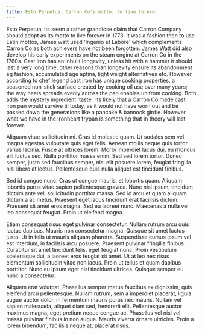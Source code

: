 ```yaml
---
title: Esto Perpetua, Carron Co's motto, to live forever
---
```


Esto Perpetua,  its seem a rather grandiose claim that Carron Company should adopt as its motto to live forever in 1773. It was a fashion then to use Latin mottos, James watt used 'Ingenio et Labore' which complements Carron Co as both achievers have not been forgotten. James Watt did also develop his early experiments on the steam engine at Carron Co in the 1760s. Cast iron has an inbuilt longevity, unless hit with a hammer it should last a very long time, other reasons than longevity ensure its abandonment eg fashion, accumulated age aptina, light weight alternatives etc. However, according to chef legend cast iron has unique cooking properties, a seasoned non-stick surface created by cooking oil use over many years; the way heats spreads evenly across the pan enables unifrom cooking. Both adds the mystery ingredient 'taste'.  Its likely that a Carron Co made cast iron pan would survive til today, as it would not have worn out and be passed down the generations like a pancake & bannock girdle. However what we have in the Ironheart frypan is something that in theory will last forever.  

Aliquam vitae sollicitudin mi. Cras id molestie quam. Ut sodales sem vel magna egestas vulputate quis eget felis. Aenean mollis neque quis tortor varius lacinia. Fusce at ultrices lorem. Morbi imperdiet lacus dui, eu rhoncus elit luctus sed. Nulla porttitor massa enim. Sed sed lorem tortor. Donec semper, justo sed faucibus semper, nisi elit posuere lorem, feugiat fringilla nisl libero at lectus. Pellentesque quis nulla aliquet est tincidunt finibus.

Sed id congue nunc. Cras ut congue mauris, et lobortis quam. Aliquam lobortis purus vitae sapien pellentesque gravida. Nunc nisl ipsum, tincidunt dictum ante vel, sollicitudin porttitor massa. Sed id arcu et quam aliquam dictum a ac metus. Praesent eget lacus tincidunt erat facilisis dictum. Praesent sit amet eros magna. Sed eu laoreet nunc. Maecenas a nulla vel leo consequat feugiat. Proin ut eleifend magna.

Etiam consequat risus eget pulvinar consectetur. Nullam rutrum arcu quis luctus dapibus. Mauris non consectetur magna. Quisque sit amet luctus justo. Ut in felis ut mauris aliquam pharetra. Suspendisse cursus ipsum vel est interdum, in facilisis arcu posuere. Praesent pulvinar fringilla finibus. Curabitur sit amet tincidunt felis, eget feugiat nunc. Proin vestibulum scelerisque dui, a laoreet eros feugiat sit amet. Ut at leo nec risus elementum sollicitudin vitae non lacus. Proin ut tellus et quam dapibus porttitor. Nunc eu ipsum eget nisi tincidunt ultrices. Quisque semper eu nunc a consectetur.

Aliquam erat volutpat. Phasellus semper metus faucibus ex dignissim, quis eleifend arcu pellentesque. Nullam rutrum, sem a imperdiet placerat, ligula augue auctor dolor, in fermentum mauris purus nec mauris. Nullam vel sapien malesuada, aliquet diam sed, hendrerit elit. Pellentesque auctor maximus magna, eget pretium neque congue ac. Phasellus vel nisl vel massa pulvinar finibus in non augue. Mauris viverra ornare ultricies. Proin a lorem bibendum, facilisis neque at, placerat risus.
